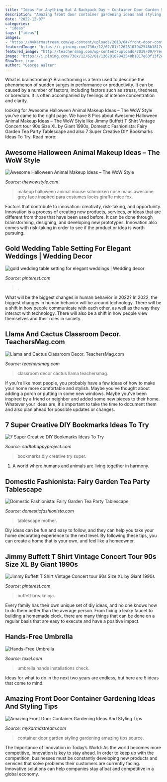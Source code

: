 ```yaml
---
title: "Ideas For Anything But A Backpack Day ~ Container Door Garden Styling Gardening Amazing Tips Source"
description: "Amazing front door container gardening ideas and styling tips"
date: "2022-12-07"
categories:
- "ideas"
tags: ["ideas"]
images:
- "https://mykarmastream.com/wp-content/uploads/2018/04/front-door-container-garden-7-.jpg"
featuredImage: "https://i.pinimg.com/736x/12/62/81/12628107942548b1817e63f13f2e8c4f.jpg"
featured_image: "http://teachersmag.com/wp-content/uploads/2019/09/Preschool9.jpg"
image: "https://i.pinimg.com/736x/12/62/81/12628107942548b1817e63f13f2e8c4f.jpg"
ShowToc: true
author: "George Walter"
---
```



What is brainstroming?
Brainstroming is a term used to describe the phenomenon of sudden surges in performance or productivity. It can be caused by a number of factors, including factors such as stress, tiredness, or boredom. It is often accompanied by feelings of intense concentration and clarity.

	

		
looking for Awesome Halloween Animal Makeup Ideas – The WoW Style you've came to the right page. We have 8 Pics about Awesome Halloween Animal Makeup Ideas – The WoW Style like Jimmy Buffett T Shirt Vintage Concert tour 90s Size XL by Giant 1990s, Domestic Fashionista: Fairy Garden Tea Party Tablescape and also 7 Super Creative DIY Bookmarks Ideas To Try. Read more:
		
    
## Awesome Halloween Animal Makeup Ideas – The WoW Style

<img loading=lazy src="http://thewowstyle.com/wp-content/uploads/2016/06/Animal-Halloween-Makeup.jpg" onerror="this.onerror=null;this.src='https://tse4.mm.bing.net/th?id=OIP.lKCsqCPlP_8bcrnBmeaN4AHaKt&amp;pid=15.1';" alt="Awesome Halloween Animal Makeup Ideas – The WoW Style">

_Source: thewowstyle.com_

>makeup halloween animal mouse schminken nose maus awesome grey face inspired para costumes looks giraffe mice fox. 

	

Factors that contribute to innovation: creativity, risk-taking, and opportunity.
Innovation is a process of creating new products, services, or ideas that are different from those that have been used before. It can be done through brainstorming, designing, and developing new prototypes. Innovation also comes with risk-taking in order to see if the product or idea is worth pursuing.

    
## Gold Wedding Table Setting For Elegant Weddings | Wedding Decor

<img loading=lazy src="https://i.pinimg.com/736x/e2/26/13/e22613561d435dd62dde486c7edf0bef.jpg" onerror="this.onerror=null;this.src='https://tse4.mm.bing.net/th?id=OIP.Y7ZcMmMQdzXg4T7qa0AZwgHaJ4&amp;pid=15.1';" alt="gold wedding table setting for elegant weddings | Wedding decor">

_Source: pinterest.com_

>. 

	

What will be the biggest changes in human behavior in 2022?
In 2022, the biggest changes in human behavior will be around technology. There will be a shift in how people communicate with each other, as well as the way they interact with technology. There will also be a shift in how people view themselves and their roles in society.

    
## Llama And Cactus Classroom Decor. TeachersMag.com

<img loading=lazy src="http://teachersmag.com/wp-content/uploads/2019/09/Preschool9.jpg" onerror="this.onerror=null;this.src='https://tse4.mm.bing.net/th?id=OIP.f-QSPQMtboWl64X4fph6ZAHaJ4&amp;pid=15.1';" alt="Llama and Cactus Classroom Decor. TeachersMag.com">

_Source: teachersmag.com_

>classroom decor cactus llama teachersmag. 

	

If you're like most people, you probably have a few ideas of how to make your home more comfortable and stylish. Maybe you've thought about adding a porch or putting in some new windows. Maybe you've been inspired by a friend or neighbor and added some new pieces to their home. Whatever your ideas are, it's important to take the time to document them and also plan ahead for possible updates or changes.

    
## 7 Super Creative DIY Bookmarks Ideas To Try

<img loading=lazy src="https://sadtohappyproject.com/wp-content/uploads/2015/10/Creative-DIY-Bookmarks-Ideas4.jpg" onerror="this.onerror=null;this.src='https://tse1.mm.bing.net/th?id=OIP.JxPAX7vM1NwKnUDY3OyN5QHaG_&amp;pid=15.1';" alt="7 Super Creative DIY Bookmarks Ideas To Try">

_Source: sadtohappyproject.com_

>bookmarks diy creative try super. 

	

1. A world where humans and animals are living together in harmony. 

    
## Domestic Fashionista: Fairy Garden Tea Party Tablescape

<img loading=lazy src="https://3.bp.blogspot.com/-e2AYJEcIZUo/UzBnz3g8UgI/AAAAAAAAeNY/Sa5RGbmQByg/s1600/Fairy+Garden+Tea+Party+Tablescape-35.jpg" onerror="this.onerror=null;this.src='https://tse3.mm.bing.net/th?id=OIP.eaKJB9vS1kNE_7ODc4A5FwHaLG&amp;pid=15.1';" alt="Domestic Fashionista: Fairy Garden Tea Party Tablescape">

_Source: domesticfashionista.com_

>tablescape mother. 

	

Diy ideas can be fun and easy to follow, and they can help you take your home decorating experience to the next level. By following these tips, you can create a home that is your own, and feel like a homeowner.

    
## Jimmy Buffett T Shirt Vintage Concert Tour 90s Size XL By Giant 1990s

<img loading=lazy src="https://i.pinimg.com/736x/12/62/81/12628107942548b1817e63f13f2e8c4f.jpg" onerror="this.onerror=null;this.src='https://tse1.mm.bing.net/th?id=OIP.6HGWDwphbJtg1fdAIDcr2AHaJ4&amp;pid=15.1';" alt="Jimmy Buffett T Shirt Vintage Concert tour 90s Size XL by Giant 1990s">

_Source: pinterest.com_

>buffett breakninja. 

	

Every family has their own unique set of diy ideas, and no one knows how to do them better than the average person. From fixing a leaky faucet to building a homemade clock, there are many things that can be done on a regular basis that are easy to execute and have a positive impact.

    
## Hands-Free Umbrella

<img loading=lazy src="http://www.toxel.com/wp-content/uploads/2018/01/handsfreeumbrealla07.jpg" onerror="this.onerror=null;this.src='https://tse2.mm.bing.net/th?id=OIP.UwX7nB47_LNTRQAwgTD2OwAAAA&amp;pid=15.1';" alt="Hands-Free Umbrella">

_Source: toxel.com_

>umbrella hands installations check. 

	

Ideas for what to do in the next two years are endless, but here are 5 ideas that come to mind. 

    
## Amazing Front Door Container Gardening Ideas And Styling Tips

<img loading=lazy src="https://mykarmastream.com/wp-content/uploads/2018/04/front-door-container-garden-7-.jpg" onerror="this.onerror=null;this.src='https://tse2.mm.bing.net/th?id=OIP.px1y_EbcgbCTvZ4xmPuGHQHaKo&amp;pid=15.1';" alt="Amazing Front Door Container Gardening Ideas And Styling Tips">

_Source: mykarmastream.com_

>container door garden styling gardening amazing tips source. 

	

The Importance of Innovation in Today’s World:
As the world becomes more competitive, innovation is key to stay ahead. In order to keep up with the competition, businesses must be constantly developing new products and services that solve problems their customers are currently facing. Innovative solutions can help companies stay afloat and competitive in a global economy.

